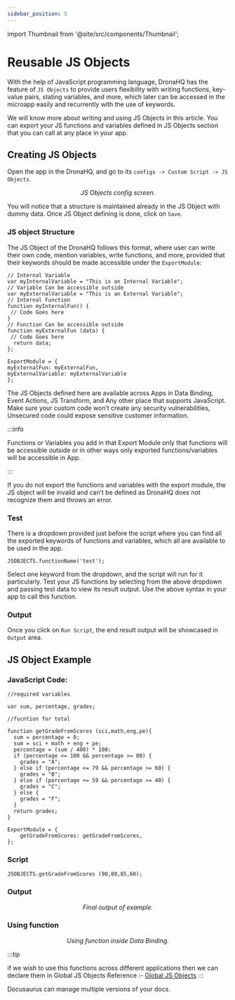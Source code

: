 ```yaml
---
sidebar_position: 5
---
```


import Thumbnail from '@site/src/components/Thumbnail';

# Reusable JS Objects

With the help of JavaScript programming language, DronaHQ has the feature of `JS Objects` to provide users flexibility with writing functions, key-value pairs, stating variables, and more, which later can be accessed in the microapp easily and recurrently with the use of keywords.

We will know more about writing and using JS Objects in this article. You can export your JS functions and variables defined in JS Objects section that you can call at any place in your app.

## Creating JS Objects
Open the app in the DronaHQ, and go to its `configs -> Custom Script -> JS Objects`.

<figure>
  <Thumbnail src="/img/app-scripting-and-code/reuseable-js-objects/reuseable-js-objects-config-screen.png" alt="Simple Database GUI" />
  <figcaption align='center'><i>JS Objects config screen.</i></figcaption>
</figure>

You will notice that a structure is maintained already in the JS Object with dummy data. Once JS Object defining is done, click on `Save`.

### JS object Structure

The JS Object of the DronaHQ follows this format, where user can write their own code, mention variables, write functions, and more, provided that their keywords should be made accessible under the `ExportModule`:

```
// Internal Variable  
var myInternalVariable = "This is an Internal Variable";  
// Variable Can be accessible outside  
var myExternalVariable = "This is an External Variable";  
// Internal Function  
function myInternalFun() {  
 // Code Goes here  
}  
// Function Can be accessible outside   
function myExternalFun (data) {  
 // Code Goes here  
  return data;  
};  
  
ExportModule = {  
myExternalFun: myExternalFun,  
myExternalVariable: myExternalVariable  
}; 
```

The JS Objects defined here are available across Apps in Data Binding, Event Actions, JS Transform, and Any other place that supports JavaScript. Make sure your custom code won’t create any security vulnerabilities, Unsecured code could expose sensitive customer information.

:::info

Functions or Variables you add in that Export Module only that functions will be accessible outside or in other ways only exported functions/variables will be accessible in App.

:::

If you do not export the functions and variables with the export module, the JS object will be invalid and can’t be defined as DronaHQ does not recognize them and throws an error.

### Test

There is a dropdown provided just before the script where you can find all the exported keywords of functions and variables, which all are available to be used in the app.

```
JSOBJECTS.functionName('test');
```

Select one keyword from the dropdown, and the script will run for it particularly.
Test your JS functions by selecting from the above dropdown and passing test data to view its result output. Use the above syntax in your app to call this function.

### Output

Once you click on `Run Script`, the end result output will be showcased in `Output` area.

## JS Object Example
### JavaScript Code:

```
//required variables 
  
var sum, percentage, grades; 
  
//fucntion for total 
  
function getGradeFromScores (sci,math,eng,pe){ 
  sum = percentage = 0; 
  sum = sci + math + eng + pe; 
  percentage = (sum / 400) * 100; 
  if (percentage <= 100 && percentage >= 80) { 
    grades = "A"; 
  } else if (percentage <= 79 && percentage >= 60) { 
    grades = "B"; 
  } else if (percentage <= 59 && percentage >= 40) { 
    grades = "C"; 
  } else { 
    grades = "F"; 
  } 
  return grades; 
} 
  
ExportModule = {  
  	getGradeFromScores: getGradeFromScores, 
}; 
```
### Script

```
JSOBJECTS.getGradeFromScores (90,80,85,60);
```

### Output

<figure>
  <Thumbnail src="/img/app-scripting-and-code/reuseable-js-objects/resuseable-js-objects-example-output.png" alt="Simple Database GUI" />
  <figcaption align='center'><i>Final output of example.</i></figcaption>
</figure>

### Using function

<figure>
  <Thumbnail src="/img/app-scripting-and-code/reuseable-js-objects/reuseable-js-objects-using-function.png" alt="Simple Database GUI" />
  <figcaption align='center'><i>Using function inside Data Binding.</i></figcaption>
</figure>

:::tip

if we wish to use this functions across different applications then we can declare them in Global JS Objects
Reference :- [Global JS Objects](/docs/global_js_objects.md)
:::

Docusaurus can manage multiple versions of your docs.